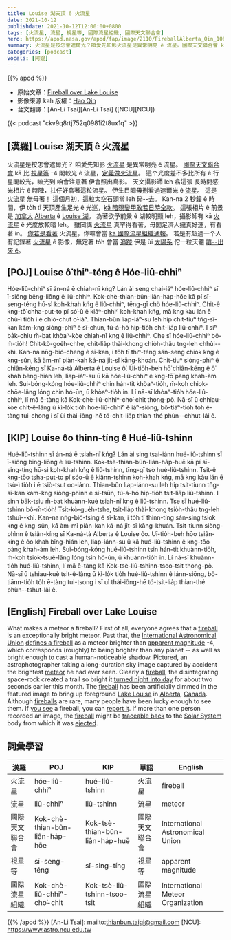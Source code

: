```yaml
---
title: Louise 湖天頂 ê 火流星
date: 2021-10-12
publishdate: 2021-10-12T12:00:00+0800
tags: [火流星, 流星, 視星等, 國際流星組織, 國際天文聯合會]
hero: https://apod.nasa.gov/apod/fap/image/2110/FireballAlberta_Qin_1080.jpg
summary: 火流星是按怎會遮爾光？咱愛先知影火流星是異常明亮 ê 流星。國際天文聯合會 kā 比 視星等 -4 閣較光 ê 流星，定義做火流星。
categories: [podcast]
vocals: [阿錕]
---
```


{{% apod %}}

- 原始文章：[Fireball over Lake Louise](https://apod.nasa.gov/apod/ap211012.html)
- 影像來源 kah 版權：[Hao Qin](mailto:qinhao6999@gmail.com)
- 台文翻譯：[An-Li Tsai][An-Li Tsai] ([NCU][NCU])

{{< podcast "ckv9q8rtj752q0981i2t8ux1q" >}}

## [漢羅] Louise 湖天頂 ê 火流星
火流星是按怎會遮爾光？
咱愛先知影 [火流星][fireball 1] 是異常明亮 ê 流星。
[國際天文聯合會][International Astronomical Union] kā 比 [視星等][apparent magnitude] -4 閣較光 ê 流星，[定義做火流星][defines a fireball]。
這个光度差不多比所有 ê 行星閣較光，嘛光到 咱會注意著 伊會照出烏影。
天文攝影師 leh 翕這張 長時間感光相片 ê 時陣，拄仔好翕著這粒流星。
伊生目睭毋捌看過遮爾光 ê [流星][meteor]。
這是 [火流星][fireball 2 t] 無毋著！
這個月初，這粒太空石頭當 leh 碎--去。
Kan-na 2 秒鐘 ê 時間，伊 to̍h tī 天頂產生足光 ê 光巡，[kā 暗暝變甲敢若日時仝款][turned night into day]。
這張相片 ê 前景是 [加拿大][Canada] [Alberta][Alberta] ê [Louise 湖][Lake Louise]。
為著欲予前景 ê 湖較明顯 leh，攝影師有 kā [火流星][fireball 3] ê 光度放較暗 leh。
雖罔講 [火流星][fireballs] 真罕得看著，毋閣足濟人攏真好運，有看著 in。
[你若是看著][you see] 火流星，你嘛會當 [kā 國際流星組織通報][report it]。
若是有超過一个人有記錄著 [火流星][fireball 4] ê 影像，無定著 to̍h 會當 [追蹤][traceable back] 伊是 ùi [太陽系][Solar System] 佗一粒天體 [噴--出來 ê][ejected]。

## [POJ] Louise ô͘ thiⁿ-téng ê Hóe-liû-chhiⁿ
Hóe-liû-chhiⁿ sī án-ná ē chiah-nī kńg?
Lán ài seng chai-iáⁿ hóe-liû-chhiⁿ sī ī-siông bêng-liōng ê liû-chhiⁿ.
Kok-chè-thian-bûn-liân-ha̍p-hōe kā pí sī-seng-téng hū-sì koh-khah kńg ê liû-chhiⁿ, tēng-gī chò hóe-liû-chhiⁿ.
Chit-ê kng-tō͘ chha-put-to pí só͘-ū ê kiâⁿ-chhiⁿ koh-khah kńg, mā kng kàu lán ē chù-ì tio̍h i ē chiò-chut o͘-iáⁿ.
Thian-bûn liap-iáⁿ-su leh hip chit-tiuⁿ tn̂g-sî-kan kám-kng siòng-phìⁿ ê sî-chūn, tú-á-hó hip-tio̍h chit-lia̍p liû-chhiⁿ.
I siⁿ ba̍k-chiu m̄-bat khòaⁿ-kòe chiah-nī kng ê liû-chhiⁿ.
Che sī hóe-liû-chhiⁿ bô-m̄-tio̍h!
Chit-kò-goe̍h-chhe, chit-lia̍p thài-khong chio̍h-thâu tng-leh chhùi--khì.
Kan-na nn̄g-bió-cheng ê sî-kan, i to̍h tī thiⁿ-téng sán-seng chiok kng ê kng-sûn, kā àm-mî piàn-kah ká-ná ji̍t-sî kāng-khoán.
Chit-tiuⁿ siòng-phìⁿ ê chiân-kéng sī Ka-ná-tà Alberta ê Louise ô͘.
Ūi-tio̍h-beh hō͘ chiân-kéng ê ô͘ khah bêng-hián leh, liap-iáⁿ-su ū kā hóe-liû-chhiⁿ ê kng-tō͘ pàng khah-àm  leh.
Sui-bóng-kóng hóe-liû-chhiⁿ chin hán-tit khòaⁿ-tio̍h, m̄-koh chiok-chōe-lâng lóng chin hó-ūn, ū khòaⁿ-tio̍h in.
Lí nā-sī khòaⁿ-tio̍h hóe-liû-chhiⁿ, lí mā ē-tàng kā Kok-chè-liû-chhiⁿ-cho͘-chit thong-pò.
Nā-sī ū chhiau-kòe chi̍t-ê-lâng ū kì-lo̍k tio̍h hóe-liû-chhiⁿ ê iáⁿ-siōng, bô-tiāⁿ-tio̍h to̍h ē-tàng tui-chong i sī ùi thài-iông-hē tó-chi̍t-lia̍p thian-thé phùn--chhut-lâi ê.

## [KIP] Louise ôo thinn-tíng ê Hué-liû-tshinn
Hué-liû-tshinn sī án-ná ē tsiah-nī kńg?
Lán ài sing tsai-iánn hué-liû-tshinn sī ī-siông bîng-liōng ê liû-tshinn.
Kok-tsè-thian-bûn-liân-ha̍p-huē kā pí sī-sing-tíng hū-sì koh-khah kńg ê liû-tshinn, tīng-gī tsò hué-liû-tshinn.
Tsit-ê kng-tōo tsha-put-to pí sóo-ū ê kiânn-tshinn koh-khah kńg, mā kng kàu lán ē tsù-ì tio̍h i ē tsiò-tsut oo-iánn.
Thian-bûn liap-iánn-su leh hip tsit-tiunn tn̂g-sî-kan kám-kng siòng-phìnn ê sî-tsūn, tú-á-hó hip-tio̍h tsit-lia̍p liû-tshinn.
I sinn ba̍k-tsiu m̄-bat khuànn-kuè tsiah-nī kng ê liû-tshinn.
Tse sī hué-liû-tshinn bô-m̄-tio̍h!
Tsit-kò-gue̍h-tshe, tsit-lia̍p thài-khong tsio̍h-thâu tng-leh tshuì--khì.
Kan-na nn̄g-bió-tsing ê sî-kan, i to̍h tī thinn-tíng sán-sing tsiok kng ê kng-sûn, kā àm-mî piàn-kah ká-ná ji̍t-sî kāng-khuán.
Tsit-tiunn siòng-phìnn ê tsiân-kíng sī Ka-ná-tà Alberta ê Louise ôo.
Uī-tio̍h-beh hōo tsiân-kíng ê ôo khah bîng-hián leh, liap-iánn-su ū kā hué-liû-tshinn ê kng-tōo pàng khah-àm  leh.
Sui-bóng-kóng hué-liû-tshinn tsin hán-tit khuànn-tio̍h, m̄-koh tsiok-tsuē-lâng lóng tsin hó-ūn, ū khuànn-tio̍h in.
Lí nā-sī khuànn-tio̍h hué-liû-tshinn, lí mā ē-tàng kā Kok-tsè-liû-tshinn-tsoo-tsit thong-pò.
Nā-sī ū tshiau-kuè tsi̍t-ê-lâng ū kì-lo̍k tio̍h hué-liû-tshinn ê iánn-siōng, bô-tiānn-tio̍h to̍h ē-tàng tui-tsong i sī uì thài-iông-hē tó-tsi̍t-lia̍p thian-thé phùn--tshut-lâi ê.

## [English] Fireball over Lake Louise
What makes a meteor a fireball?
First of all, everyone agrees that a [fireball][fireball 1] is an exceptionally bright meteor.
Past that, the [International Astronomical Union][International Astronomical Union] [defines a fireball][defines a fireball] as a meteor brighter than [apparent magnitude][apparent magnitude] -4, which corresponds (roughly) to being brighter than any planet -- as well as bright enough to cast a human-noticeable shadow.
Pictured, an astrophotographer taking a long-duration sky image captured by accident the brightest [meteor][meteor] he had ever seen.
Clearly a [fireball][fireball 2 e], the disintegrating space-rock created a trail so bright it [turned night into day][turned night into day] for about two seconds earlier this month.
The [fireball][fireball 3] has been artificially dimmed in the featured image to bring up foreground [Lake Louise][Lake Louise] in [Alberta][Alberta], [Canada][Canada].
Although [fireballs][fireballs] are rare, many people have been lucky enough to see them.
If [you see][you see] a fireball, you can [report it][report it].
If more than one person recorded an image, the [fireball][fireball 4] might be [traceable back][traceable back] to the [Solar System][Solar System] body from which it was [ejected][ejected].

## 詞彙學習

|漢羅|POJ|KIP|華語|English|
|-|-|-|-|-|
|火流星|hóe-liû-chhiⁿ|hué-liû-tshinn|火流星|fireball|
|流星|liû-chhiⁿ|liû-tshinn|流星|meteor|
|國際天文聯合會|Kok-chè-thian-bûn-liân-ha̍p-hōe|Kok-tsè-thian-bûn-liân-ha̍p-huē|國際天文聯合會|International Astronomical Union|
|視星等|sī-seng-téng|sī-sing-tíng|視星等|apparent magnitude|
|國際流星組織|Kok-chè-liû-chhiⁿ-cho͘-chit|Kok-tsè-liû-tshinn-tsoo-tsit|國際流星組織|International Meteor Organization|

{{% /apod %}}
[An-Li Tsai]: mailto:thianbun.taigi@gmail.com
[NCU]: https://www.astro.ncu.edu.tw

[fireball 1]:https://apod.nasa.gov/apod/ap171225.html
[International Astronomical Union]:https://www.iau.org/administration/about/
[defines a fireball]:https://www.iau.org/public/themes/meteors_and_meteorites/
[apparent magnitude]:https://en.wikipedia.org/wiki/Apparent_magnitude
[meteor]:https://solarsystem.nasa.gov/asteroids-comets-and-meteors/meteors-and-meteorites/overview/
[fireball 2 e]:https://apod.nasa.gov/apod/ap210315.html
[fireball 2 t]:https://apod.tw/daily/20210315/
[turned night into day]:https://apod.nasa.gov/apod/ap130218.html
[fireball 3]:https://cneos.jpl.nasa.gov/fireballs/
[Lake Louise]:https://youtu.be/4K5sCmRV54Y
[Alberta]:https://en.wikipedia.org/wiki/Alberta
[Canada]:https://en.wikipedia.org/wiki/Canada
[fireballs]:https://apod.nasa.gov/apod/ap130209.html
[you see]:https://i.pinimg.com/550x/81/21/c0/8121c0291fa14d1fe52b9eb007741cac.jpg
[report it]:https://www.imo.net/fireball-over-adriatic-sea-on-august-18/
[fireball 4]:https://fireballs.ndc.nasa.gov/
[traceable back]:https://apod.nasa.gov/apod/ap090511.html
[Solar System]:https://solarsystem.nasa.gov/solar-system/our-solar-system/overview/
[ejected]:https://apod.nasa.gov/apod/ap200916.html
